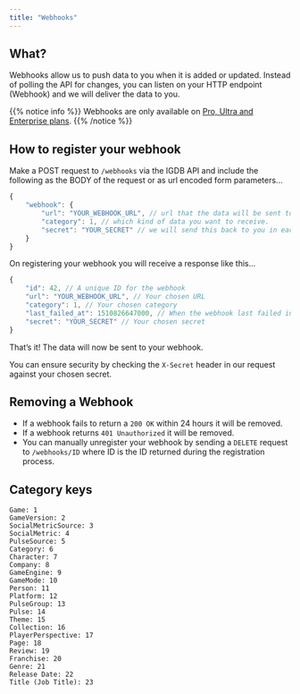 ```yaml
---
title: "Webhooks"
---
```


## What?

Webhooks allow us to push data to you when it is added or updated. Instead of polling the API for changes, you can listen on your HTTP endpoint (Webhook) and we will deliver the data to you.

{{% notice info %}}
Webhooks are only available on [Pro, Ultra and Enterprise plans](https://api.igdb.com/pricing).
{{% /notice %}}

## How to register your webhook

Make a POST request to `/webhooks` via the IGDB API and include the following as the BODY of the request or as url encoded form parameters...

```javascript
{
    "webhook": {
        "url": "YOUR_WEBHOOK_URL", // url that the data will be sent to.
        "category": 1, // which kind of data you want to receive.
        "secret": "YOUR_SECRET" // we will send this back to you in each request.
    }
}
```

On registering your webhook you will receive a response like this...

```javascript
{
    "id": 42, // A unique ID for the webhook
    "url": "YOUR_WEBHOOK_URL", // Your chosen URL
    "category": 1, // Your chosen category
    "last_failed_at": 1510826647000, // When the webhook last failed in unix time
    "secret": "YOUR_SECRET" // Your chosen secret
}
```

That’s it! The data will now be sent to your webhook.

You can ensure security by checking the `X-Secret` header in our request against your chosen secret.

## Removing a Webhook

- If a webhook fails to return a `200 OK` within 24 hours it will be removed.
- If a webhook returns `401 Unauthorized` it will be removed.
- You can manually unregister your webhook by sending a `DELETE` request to `/webhooks/ID` where ID is the ID returned during the registration process.

## Category keys
```
Game: 1
GameVersion: 2
SocialMetricSource: 3
SocialMetric: 4
PulseSource: 5
Category: 6
Character: 7
Company: 8
GameEngine: 9
GameMode: 10
Person: 11
Platform: 12
PulseGroup: 13
Pulse: 14
Theme: 15
Collection: 16
PlayerPerspective: 17
Page: 18
Review: 19
Franchise: 20
Genre: 21
Release Date: 22
Title (Job Title): 23
```